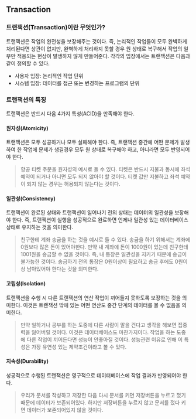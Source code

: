 ## Transaction

### 트랜잭션(Transaction)이란 무엇인가?

트랜잭션은 작업의 완전성을 보장해주는 것이다. 즉, 논리적인 작업들이 모두 완벽하게 처리된다면 상관이 없지만, 완벽하게 처리하지 못할 경우 원 상태로 복구해서 작업의 일부만 적용되는 현상이 발생하지 않게 만들어준다. 각각의 입장에서는 트랜잭션은 다음과 같이 정의할 수 있다.

- 사용자 입장: 논리적인 작업 단위
- 시스템 입장: 데이터를 접근 또는 변경하는 프로그램의 단위

### 트랜잭션의 특징

트랜잭션은 반드시 다음 4가지 특성(ACID)을 만족해야 한다.

#### 원자성(Atomicity)

트랜잭션은 모두 성공하거나 모두 실패해야 한다. 즉, 트랜잭션 중간에 어떤 문제가 발생하여 한 작업에 문제가 생길경우 모두 원 상태로 복구해야 하고, 아니라면 모두 반영되어야 한다.

> 항공 티켓 주문을 원자성의 예시로 들 수 있다. 티켓은 반드시 지불과 동시에 좌석 예약이 되거나 아니면 모두 되지 않아야 할 것이다. 티켓 값만 지불하고 좌석 예약이 되지 않는 경우는 허용되지 않는다는 것이다.

#### 일관성(Consistency)

트랜잭션이 완료된 상태와 트랜잭션이 일어나기 전의 상태는 데이터의 일관성을 보장해야 한다. 즉, 트랜잭션이 실행을 성공적으로 완료하면 언제나 일관성 있는 데이터베이스 상태로 유지하는 것을 의미한다.

>  친구한테 계좌 송금을 하는 것을 예시로 들 수 있다. 송금을 하기 위해서는 계좌에 0원보다 많은 돈이 있어야한다. 만약 내 계좌에 돈이 1000원이 있는데 친구한테 1001원을 송금할 수 없을 것이다. 즉, 내 통장은 일관성을 지키기 때문에 송금이 불가능한 것이다. 송금하기 전의 통장은 0원이상이 필요하고 송금 후에도 0원이상 남아있어야 한다는 것을 의미한다.

#### 고립성(Isolation)

트랜잭션을 수행 시 다른 트랜잭션의 연산 작업이 끼어들지 못하도록 보장하는 것을 의미한다. 이것은 트랜잭션 밖에 있는 어떤 연산도 중간 단계의 데이터를 볼 수 없음을 의미한다.

> 만약 일하거나 공부를 하는 도중에 다른 사람이 말을 건다고 생각을 해보면 집중력을 잃어버릴 것이다. 이것은 데이터베이스도 마찬가지이다. 작업을 하는 도중에 다른 작업이 끼어든다면 성능이 안좋아질 것이다. 성능관련 이유로 인해 이 특성은 가장 유연성 있는 제약조건이라고 볼 수 있다.

#### 지속성(Durability)

성공적으로 수행된 트랜잭션은 영구적으로 데이터베이스에 작업 결과가 반영되어야 한다.

> 우리가 문서를 작성하고 저장한 다음 다시 문서를 키면 저장버튼을 누르고 껐기 때문에 데이터가 보존되어있다. 하지만 저장버튼을 누르지 않고 문서를 껐다 키면 데이터가 보존되어있지 않을 것이다.
